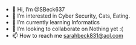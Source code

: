 - 👋 Hi, I’m @SBeck637
- 👀 I’m interested in Cyber Security, Cats, Eating.
- 🌱 I’m currently learning Informatics
- 💞️ I’m looking to collaborate on Nothing yet :(
- 📫 How to reach me sarahbeck831@aol.com

<!---
SBeck637/SBeck637 is a ✨ special ✨ repository because its `README.md` (this file) appears on your GitHub profile.
You can click the Preview link to take a look at your changes.
--->
